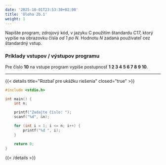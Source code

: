 ```yaml
---
date: '2025-10-01T23:53:30+02:00'
title: 'Úloha 2b.1'
weight: 1
---
```


Napíšte program, zdrojový kód, v jazyku C použitím štandardu C17, ktorý vypíše na obrazovku čísla _od 1 po N_.
Hodnotu _N_ zadaná používateľ cez štandardný vstup.

### Príklady vstupov / výstupov programu

Pre číslo **10** na vstupe program vypíše postupnosť **1 2 3 4 5 6 7 8 9 10**.

---

{{< details title="Rozbaľ pre ukážku riešenia" closed="true" >}}

```C
#include <stdio.h>

int main() {
    int n;

    printf("Zadajte číslo: ");
    scanf("%d", &n);

    for (int i = 1; i <= n; i++) {
        printf("%d ", i);
    }

    return 0;
}
```

{{< /details >}}
